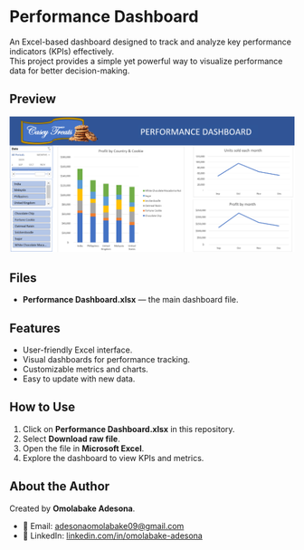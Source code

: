 # Performance Dashboard

An Excel-based dashboard designed to track and analyze key performance indicators (KPIs) effectively.  
This project provides a simple yet powerful way to visualize performance data for better decision-making.

## Preview
![Dashboard Preview](dashboard-preview.png)

## Files
- **Performance Dashboard.xlsx** — the main dashboard file.

## Features
- User-friendly Excel interface.  
- Visual dashboards for performance tracking.  
- Customizable metrics and charts.  
- Easy to update with new data.

## How to Use
1. Click on **Performance Dashboard.xlsx** in this repository.  
2. Select **Download raw file**.  
3. Open the file in **Microsoft Excel**.  
4. Explore the dashboard to view KPIs and metrics.

## About the Author
Created by **Omolabake Adesona**.  
- 📧 Email: adesonaomolabake09@gmail.com  
- 🔗 LinkedIn: [linkedin.com/in/omolabake-adesona](https://www.linkedin.com/in/omolabake-adesona/)  


